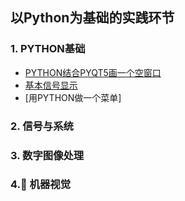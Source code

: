 ## 以Python为基础的实践环节

### 1. PYTHON基础
* [PYTHON结合PYQT5画一个空窗口](https://github.com/kingsone995/kingsone995.github.io/blob/master/python/gui1/pyqt_gui1.md)
* [基本信号显示](https://github.com/kingsone995/kingsone995.github.io/blob/master/signal_lab/lab1.md)
* [用PYTHON做一个菜单]

### 2. 信号与系统

### 3. 数字图像处理

### 4. 机器视觉

